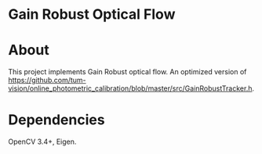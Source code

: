 # Gain Robust Optical Flow
# About
This project implements Gain Robust optical flow.
An optimized version of https://github.com/tum-vision/online_photometric_calibration/blob/master/src/GainRobustTracker.h.
# Dependencies
OpenCV 3.4+, Eigen.
